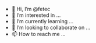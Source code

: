 - 👋 Hi, I’m @fetec
- 👀 I’m interested in ...
- 🌱 I’m currently learning ...
- 💞️ I’m looking to collaborate on ...
- 📫 How to reach me ...

<!---
fetec/fetec is a ✨ special ✨ repository because its `README.md` (this file) appears on your GitHub profile.
You can click the Preview link to take a look at your changes.
--->
